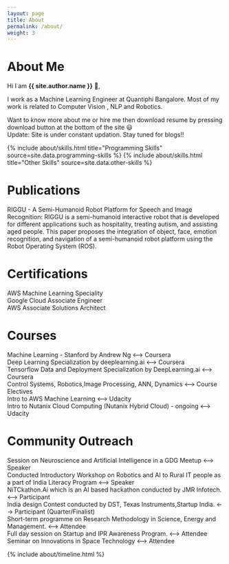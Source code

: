 ```yaml
---
layout: page
title: About
permalink: /about/
weight: 3
---
```


# **About Me**

Hi I am **{{ site.author.name }}** :wave:,<br>

I work as a Machine Learning Engineer at Quantiphi Bangalore. Most of my work is related to Computer Vision , NLP and Robotics. <br>

Want to know more about me or hire me then download resume by pressing download button at the bottom of the site :smiley: <br>
Update: Site is under constant updation. Stay tuned for blogs!!


<div class="row">
{% include about/skills.html title="Programming Skills" source=site.data.programming-skills %}
{% include about/skills.html title="Other Skills" source=site.data.other-skills %}
</div>

# **Publications**
RIGGU - A Semi-Humanoid Robot Platform for Speech and Image Recognition:
RIGGU is a semi-humanoid interactive robot that is developed for different applications such as hospitality, treating autism, and assisting aged people. This paper proposes the integration of object, face, emotion recognition, and navigation of a semi-humanoid robot platform using the Robot Operating System (ROS).

# **Certifications**
AWS Machine Learning Speciality <br>
Google Cloud Associate Engineer <br>
AWS Associate Solutions Architect <br>


# **Courses**
Machine Learning - Stanford by Andrew Ng                          <--> Coursera <br>
Deep Learning Specialization by deeplearning.ai                   <--> Coursera <br>
Tensorflow Data and Deployment Specialization by DeepLearning.ai  <--> Coursera <br>
Control Systems, Robotics,Image Processing, ANN, Dynamics         <--> Course Electives <br>
Intro to AWS Machine Learning                                     <--> Udacity <br>
Intro to Nutanix Cloud Computing (Nutanix Hybrid Cloud) - ongoing <--> Udacity <br>
 
# **Community Outreach**
Session on Neuroscience and Artificial Intelligence in a GDG Meetup <--> Speaker <br>
Conducted Introductory Workshop on Robotics and AI to Rural IT people as a part of India
Literacy Program                 <--> Speaker <br>
NiTCkathon.Ai which is an AI based hackathon conducted by JMR Infotech.  <--> Participant <br>
India design Contest conducted by DST, Texas Instruments,Startup India.   <--> Participant (Quarter/Finalist)<br>
Short-term programme on Research Methodology in Science, Energy and Management.                                <--> Attendee <br>
Full day session on Startup and IPR Awareness Program. <--> Attendee <br>
Seminar on Innovations in Space Technology <--> Attendee <br>

<div class="row">
{% include about/timeline.html %}
</div>
